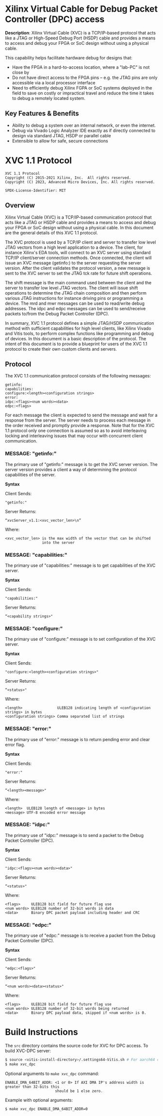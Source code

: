 # Xilinx Virtual Cable for Debug Packet Controller (DPC) access

**Description**:  Xilinx Virtual Cable (XVC) is a TCP/IP-based protocol that 
acts like a JTAG or High-Speed Debug Port (HSDP) cable and provides a means to access and debug your 
FPGA or SoC design without using a physical cable. 

This capability helps facilitate hardware debug for designs that:
* Have the FPGA in a hard-to-access location, where a "lab-PC" is not close by
* Do not have direct access to the FPGA pins – e.g. the JTAG pins are only accessible via a local processor interface
* Need to efficiently debug Xilinx FGPA or SoC systems deployed in the field to save on costly or impractical travel and reduce the time it takes to debug a remotely located system.

## Key Features & Benefits
* Ability to debug a system over an internal network, or even the internet.
* Debug via Vivado Logic Analyzer IDE exactly as if directly connected to design via standard JTAG, HSDP or parallel cable
* Extensible to allow for safe, secure connections

# XVC 1.1 Protocol
```
XVC 1.1 Protocol 
Copyright (C) 2015-2021 Xilinx, Inc.  All rights reserved.
Copyright (C) 2023, Advanced Micro Devices, Inc. All rights reserved.

SPDX-License-Identifier: MIT
```

## Overview

Xilinx Virtual Cable (XVC) is a TCP/IP-based communication protocol that acts like a JTAG or HSDP cable and provides a means to access and debug your FPGA or SoC design without using a physical cable. In this document are the general details of this XVC 1.1 protocol.

The XVC protocol is used by a TCP/IP client and server to transfer low level JTAG vectors from a high level application to a device. The client, for instance Xilinx's EDA tools, will connect to an XVC server using standard TCP/IP client/server connection methods. Once connected, the client will issue an XVC message (getinfo:) to the server requesting the server version. After the client validates the protocol version, a new message is sent to the XVC server to set the JTAG tck rate for future shift operations. 

The shift message is the main command used between the client and the server to transfer low level JTAG vectors. The client will issue shift operations to determine the JTAG chain composition and then perform various JTAG instructions for instance driving pins or programming a device. The mrd and mwr messages can be used to read/write debug addresses. The idpc and edpc messages can be used to send/receive packets to/from the Debug Packet Controller (DPC).

In summary, XVC 1.1 protocol defines a simple JTAG/HSDP communication method with sufficient capabilities for high level clients, like Xilinx Vivado and Vitis tools, to perform complex functions like programming and debug of devices. In this document is a basic description of the protocol. The intent of this document is to provide a blueprint for users of the XVC 1.1 protocol to create their own custom clients and servers.

## Protocol

The XVC 1.1 communication protocol consists of the following messages:

```
getinfo:
capabilities:
configure:<length><configuration strings>
error:
idpc:<flags><num words><data>
edpc:<flags>
```

For each message the client is expected to send the message and wait for a response from the server.  The server needs to process each message in the order received and promptly provide a response. Note that for the XVC 1.1 protocol only one connection is assumed so as to avoid interleaving locking and interleaving issues that may occur with concurrent client communication.

### MESSAGE: "getinfo:"

The primary use of "getinfo:" message is to get the XVC server version. The server version provides a client a way of determining the protocol capabilities of the server.

**Syntax**

Client Sends:
```
"getinfo:"
```

Server Returns:
```
“xvcServer_v1.1:<xvc_vector_len>\n”
```

Where:
```
<xvc_vector_len> is the max width of the vector that can be shifted
                 into the server
```

### MESSAGE: "capabilities:"

The primary use of "capabilities:" message is to get capabilities of the XVC server.

**Syntax**

Client Sends:
```
"capabilities:"
```

Server Returns:
```
“<capability strings>"
```

### MESSAGE: "configure:"

The primary use of "configure:" message is to set configuration of the XVC server.

**Syntax**

Client Sends:
```
"configure:<length><configuration strings>"
```

Server Returns:
```
“<status>"
```

Where:
```
<length>                ULEB128 indicating length of <configuration strings> in bytes
<configuration strings> Comma separated list of strings
```

### MESSAGE: "error:"

The primary use of "error:" message is to return pending error and clear error flag.

**Syntax**

Client Sends:
```
"error:"
```

Server Returns:
```
“<length><message>"
```

Where:
```
<length>  ULEB128 length of <message> in bytes
<message> UTF-8 encoded error message
```

### MESSAGE: "idpc:"

The primary use of "idpc:" message is to send a packet to the Debug Packet Controller (DPC).

**Syntax**

Client Sends:
```
"idpc:<flags><num words><data>"
```

Server Returns:
```
“<status>"
```

Where:
```
<flags>     ULEB128 bit field for future flag use
<num words> ULEB128 number of 32-bit words in data
<data>      Binary DPC packet payload including header and CRC
```

### MESSAGE: "edpc:"

The primary use of "edpc:" message is to receive a packet from the Debug Packet Controller (DPC).

**Syntax**

Client Sends:
```
"edpc:<flags>"
```

Server Returns:
```
“<num words><data><status>"
```

Where:
```
<flags>     ULEB128 bit field for future flag use
<num words> ULEB128 number of 32-bit words being returned
<data>      Binary DPC payload data, skipped if <num words> is 0.
```

# Build Instructions

The `src` directory contains the source code for XVC for DPC access. To build XVC-DPC server:

```bash
$ source <vitis-install-directory>/.settings64-Vitis.sh # For aarch64 cross-compiler tools
$ make xvc_dpc
```

Optional arguments to `make xvc_dpc` command:

```
ENABLE_DMA_64BIT_ADDR: <1 or 0> If AXI DMA IP's address width is greater than 32-bits this
                       should be 1 else zero.
```

Example with optional arguments:
```bash
$ make xvc_dpc ENABLE_DMA_64BIT_ADDR=0
```